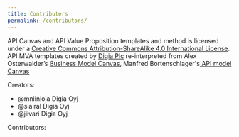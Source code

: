 ```yaml
---
title: Contributers
permalink: /contributors/
---
```


API Canvas and API Value Proposition templates and method is licensed under a <a href="https://creativecommons.org/licenses/by-sa/4.0/">Creative Commons Attribution-ShareAlike 4.0 International License</a>. API MVA templates created by <a href="www.digia.com">Digia Plc</a></span>
re-interpreted from Alex Osterwalder’s <a href="https://en.wikipedia.org/wiki/Business_Model_Canvas"> Business Model Canvas</a>, Manfred Bortenschlager's<a href="https://www.slideshare.net/3scale/api-model-canvas-apidays-mediterranea-2015"> API model Canvas</a> </span>

Creators:

* @mniinioja Digia Oyj
* @slairal Digia Oyj
* @jiivari Digia Oyj

Contributors:
